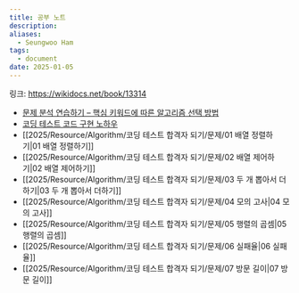 ```yaml
---
title: 공부 노트
description: 
aliases:
  - Seungwoo Ham
tags:
  - document
date: 2025-01-05
---
```

링크: https://wikidocs.net/book/13314

- [문제 분석 연습하기 – 핵심 키워드에 따른 알고리즘 선택 방법](https://wikidocs.net/223039)
- [코딩 테스트 코드 구현 노하우](https://wikidocs.net/223078)
- [[2025/Resource/Algorithm/코딩 테스트 합격자 되기/문제/01 배열 정렬하기|01 배열 정렬하기]]
- [[2025/Resource/Algorithm/코딩 테스트 합격자 되기/문제/02 배열 제어하기|02 배열 제어하기]]
- [[2025/Resource/Algorithm/코딩 테스트 합격자 되기/문제/03 두 개 뽑아서 더하기|03 두 개 뽑아서 더하기]]
- [[2025/Resource/Algorithm/코딩 테스트 합격자 되기/문제/04 모의 고사|04 모의 고사]]
- [[2025/Resource/Algorithm/코딩 테스트 합격자 되기/문제/05 행렬의 곱셈|05 행렬의 곱셈]]
- [[2025/Resource/Algorithm/코딩 테스트 합격자 되기/문제/06 실패율|06 실패율]]
- [[2025/Resource/Algorithm/코딩 테스트 합격자 되기/문제/07 방문 길이|07 방문 길이]]
